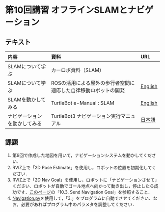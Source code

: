 # 第10回講習 オフラインSLAMとナビゲーション
## テキスト
|内容|資料|URL|
|:-|:-|:-|
|SLAMについて学ぶ  |カーロボ資料（SLAM）     ||
|SLAMについて学ぶ  |ROSの活用による屋外の歩行者空間に適応した自律移動ロボットの開発| [English](https://www.slideshare.net/hara-y/ros-slam-navigation-rsj-seminar) |
|SLAMを動かしてみる|TurtleBot e-Manual : SLAM|[English](http://emanual.robotis.com/docs/en/platform/turtlebot3/slam/#run-slam-nodes)|
|ナビゲーションを動かしてみる|TurtleBot3 ナビゲーション実行マニュアル|[日本語](Navigation.md)|

## 課題
1. 第9回で作成した地図を用いて，ナビゲーションシステムを動かしてください．
2. RVIZ上で「2D Pose Estimate」を使用し，ロボットの位置を初期化してください．
3. RVIZ上で「2D Nav Goal」を使用し，ロボットに「ナビゲーションさせて」ください．ロボットが自動でゴール地点へ向かって動き出し，停止したら成功です．[このページ](http://emanual.robotis.com/docs/en/platform/turtlebot3/navigation/#ros-1-navigation)の「10.3. Send Navigation Goal」を参照すること．
4. [Navigation.py](Navigation.py)を使用して，「3.」をプログラムに自動でさせてください．なお，必要があればプログラム中のパラメタを調整してください．


